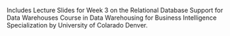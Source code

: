Includes Lecture Slides for Week 3 on the Relational Database Support for Data Warehouses Course in Data Warehousing for Business Intelligence Specialization by University of Colarado Denver.